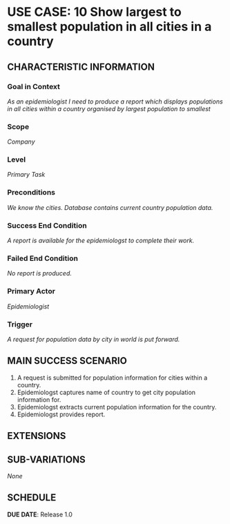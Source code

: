 # USE CASE: 10 Show largest to smallest population in all cities in a country

## CHARACTERISTIC INFORMATION

### Goal in Context

*As an epidemiologist I need to produce a report which displays populations in all cities
within a country organised by largest population to smallest*

### Scope

*Company*

### Level

*Primary Task*

### Preconditions

*We know the cities. Database contains current country population data.*

### Success End Condition

*A report is available for the epidemiologst to complete their work.*

### Failed End Condition

*No report is produced.*

### Primary Actor

*Epidemiologist*

### Trigger

*A request for population data by city in world is put forward.*

## MAIN SUCCESS SCENARIO

1. A request is submitted for population information for cities within a country.
2. Epidemiologst captures name of country to get city population information for.
3. Epidemiologst extracts current population information for the country.
4. Epidemiologst provides report.

## EXTENSIONS

## SUB-VARIATIONS

*None*

## SCHEDULE

**DUE DATE**: Release 1.0